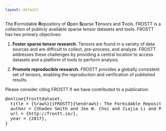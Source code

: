 ```yaml
---
layout: default
---
```


The **F**ormidable **R**epository of **O**pen **S**parse **T**ensors and
**T**ools. FROSTT is a collection of publicly available sparse tensor datasets
and tools. FROSTT has two primary objectives:

  1. **Foster sparse tensor research.** Tensors are found in a variety of data
  sources and are difficult to collect, pre-process, and analyze. FROSTT
  addresses these challenges by providing a central location to access datasets
  and a platform of tools to perform analysis.

  2. **Promote reproducible research.** FROSTT provides a globally consistent
  set of tensors, enabling the reproduction and verification of published
  results.

Please consider citing FROSTT if we have contributed to a publication:
<pre>
@online{frosttdataset,
  title = {%raw%}{{FROSTT}{%endraw%}: The Formidable Repository of Open Sparse Tensors and Tools},
  author = {Shaden Smith and Jee W. Choi and Jiajia Li and Richard Vuduc and Jongsoo Park and Xing Liu and George Karypis},
  url = {http://frostt.io/},
  year = {2017},
}
</pre>
